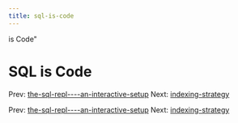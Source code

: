 ```yaml
---
title: sql-is-code
---
```


is Code"

# SQL is Code

Prev:
[the-sql-repl----an-interactive-setup](the-sql-repl----an-interactive-setup.md)
Next: [indexing-strategy](indexing-strategy.md)

Prev:
[the-sql-repl----an-interactive-setup](the-sql-repl----an-interactive-setup.md)
Next: [indexing-strategy](indexing-strategy.md)
